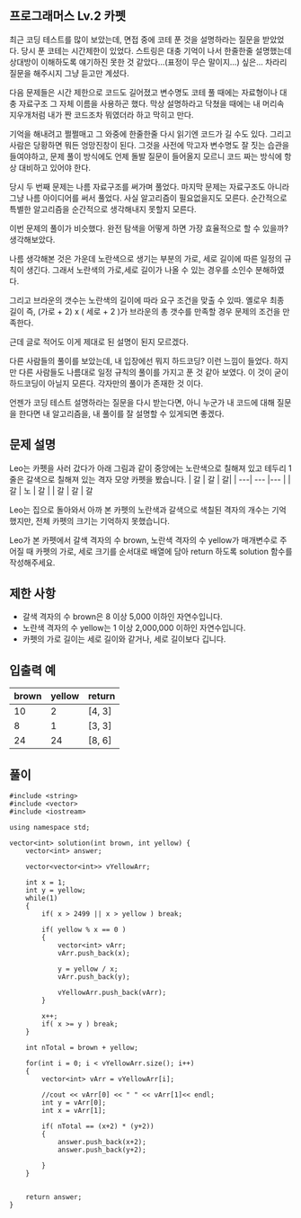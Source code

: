 ## 프로그래머스 Lv.2 카펫
최근 코딩 테스트를 많이 보았는데, 면접 중에 코테 푼 것을 설명하라는 질문을 받았었다.
당시 푼 코테는 시간제한이 있었다. 스트링은 대충 기억이 나서 한줄한줄 설명했는데 상대방이 이해하도록 얘기하진 못한 것 같았다...(표정이 무슨 말이지...) 싶은... 차라리 질문을 해주시지 그냥 듣고만 계셨다.

다음 문제들은 시간 제한으로 코드도 길어졌고 변수명도 코테 풀 때에는 자료형이나 대충 자료구조 그 자체 이름을 사용하곤 했다. 막상 설명하라고 닥쳤을 때에는 내 머리속 지우개처럼 내가 짠 코드조차 뭐였더라 하고 막히고 만다.

기억을 해내려고 쩔쩔매고 그 와중에 한줄한줄 다시 읽기엔 코드가 길 수도 있다. 그리고 사람은 당황하면 뭐든 엉망진창이 된다. 그것을 사전에 막고자 변수명도 잘 짓는 습관을 들여야하고, 문제 풀이 방식에도 언제 돌발 질문이 들어올지 모르니 코드 짜는 방식에 항상 대비하고 있어야 한다.

당시 두 번째 문제는 나름 자료구조를 써가며 풀었다. 마지막 문제는 자료구조도 아니라 그냥 나름 아이디어를 써서 풀었다. 사실 알고리즘이 필요없을지도 모른다. 순간적으로 특별한 알고리즘을 순간적으로 생각해내지 못할지 모른다.

이번 문제의 풀이가 비슷했다. 완전 탐색을 어떻게 하면 가장 효율적으로 할 수 있을까? 생각해보았다. 

나름 생각해본 것은 가운데 노란색으로 생기는 부분의 가로, 세로 길이에 따른 일정의 규칙이 생긴다. 그래서 노란색의 가로,세로 길이가 나올 수 있는 경우를 소인수 분해하였다.

그리고 브라운의 갯수는 노란색의 길이에 따라 요구 조건을 맞출 수 있따. 옐로우 최종 길이 즉, (가로 + 2) x ( 세로 + 2 )가 브라운의 총 갯수를 만족할 경우 문제의 조건을 만족한다.

근데 글로 적어도 이게 제대로 된 설명이 된지 모르겠다.

다른 사람들의 풀이를 보았는데, 내 입장에선 뭐지 하드코딩? 이런 느낌이 들었다. 하지만 다른 사람들도 나름대로 일정 규칙의 풀이를 가지고 푼 것 같아 보였다. 이 것이 굳이 하드코딩이 아닐지 모른다. 각자만의 풀이가 존재한 것 이다. 

언젠가 코딩 테스트 설명하라는 질문을 다시 받는다면, 아니 누군가 내 코드에 대해 질문을 한다면 내 알고리즘을, 내 풀이를 잘 설명할 수 있게되면 좋겠다.

## 문제 설명
Leo는 카펫을 사러 갔다가 아래 그림과 같이 중앙에는 노란색으로 칠해져 있고 테두리 1줄은 갈색으로 칠해져 있는 격자 모양 카펫을 봤습니다.
| 갈 | 갈 | 갈|
| ---| --- |--- |
| 갈 | 노 | 갈 |
| 갈 | 갈 | 갈

Leo는 집으로 돌아와서 아까 본 카펫의 노란색과 갈색으로 색칠된 격자의 개수는 기억했지만, 전체 카펫의 크기는 기억하지 못했습니다.

Leo가 본 카펫에서 갈색 격자의 수 brown, 노란색 격자의 수 yellow가 매개변수로 주어질 때 카펫의 가로, 세로 크기를 순서대로 배열에 담아 return 하도록 solution 함수를 작성해주세요.

## 제한 사항
- 갈색 격자의 수 brown은 8 이상 5,000 이하인 자연수입니다.
- 노란색 격자의 수 yellow는 1 이상 2,000,000 이하인 자연수입니다.
- 카펫의 가로 길이는 세로 길이와 같거나, 세로 길이보다 깁니다.

## 입출력 예
| brown | yellow | return|
| ---| --- |--- |
| 10 | 2 | 	[4, 3] |
| 8 |	1 |	[3, 3] |
| 24	| 24 |	[8, 6] |

## 풀이
```
#include <string>
#include <vector>
#include <iostream>

using namespace std;

vector<int> solution(int brown, int yellow) {
    vector<int> answer;
    
    vector<vector<int>> vYellowArr;
    
    int x = 1;
    int y = yellow;
    while(1)
    {
        if( x > 2499 || x > yellow ) break;
        
        if( yellow % x == 0 )
        {
            vector<int> vArr;
            vArr.push_back(x);
            
            y = yellow / x;
            vArr.push_back(y);
            
            vYellowArr.push_back(vArr);
        }
        
        x++;
        if( x >= y ) break;
    }
    
    int nTotal = brown + yellow;
    
    for(int i = 0; i < vYellowArr.size(); i++)
    {
        vector<int> vArr = vYellowArr[i];
        
        //cout << vArr[0] << " " << vArr[1]<< endl;
        int y = vArr[0];
        int x = vArr[1];
        
        if( nTotal == (x+2) * (y+2))
        {
            answer.push_back(x+2);
            answer.push_back(y+2);
            
        }
    }
    
    
    return answer;
}
```
